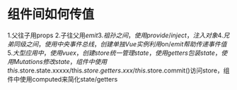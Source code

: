 # 组件间如何传值
1.父往子用props
2.子往父用$emit
3.祖孙之间，使用provide/inject，注入对象
4.兄弟同级之间，使用中央事件总线，创建单独Vue实例利用$on/$emit帮助传递事件值
5.大型应用中，使用vuex，创建store统一管理state，使用getters包装state，使用Mutations修改state，组件中使用this.$store.state.xxxxx/this.$store.getters.xxx/this.$store.commit()访问store，组件中使用computed来简化state/getters
